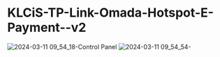 # KLCiS-TP-Link-Omada-Hotspot-E-Payment--v2
![2024-03-11 09_54_18-Control Panel](https://github.com/darkhoundz/KLCiS-TP-Link-Omada-Hotspot-E-Payment--v2/assets/28075740/c1effb8a-083e-49e6-924f-d34d33c510c7)
![2024-03-11 09_54_54-](https://github.com/darkhoundz/KLCiS-TP-Link-Omada-Hotspot-E-Payment--v2/assets/28075740/421faa62-86ff-443d-b06d-2937f108bfd1)
